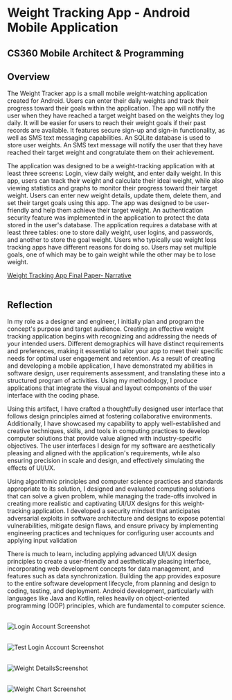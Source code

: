 # Weight Tracking App - Android Mobile Application
## CS360 Mobile Architect & Programming 

## Overview

The Weight Tracker app is a small mobile weight-watching application created for Android. Users can enter their daily weights and track their progress toward their goals within the application. The app will notify the user when they have reached a target weight based on the weights they log daily. It will be easier for users to reach their weight goals if their past records are available. It features secure sign-up and sign-in functionality, as well as SMS text messaging capabilities. An SQLite database is used to store user weights. An SMS text message will notify the user that they have reached their target weight and congratulate them on their achievement.

The application was designed to be a weight-tracking application with at least three screens: Login, view daily weight, and enter daily weight. In this app, users can track their weight and calculate their ideal weight, while also viewing statistics and graphs to monitor their progress toward their target weight. Users can enter new weight details, update them, delete them, and set their target goals using this app. The app was designed to be user-friendly and help them achieve their target weight. An authentication security feature was implemented in the application to protect the data stored in the user's database.
The application requires a database with at least three tables: one to store daily weight, user logins, and passwords, and another to store the goal weight. Users who typically use weight loss tracking apps have different reasons for doing so. Users may set multiple goals, one of which may be to gain weight while the other may be to lose weight.

<a href="https://github.com/pminaspur/Capstone/blob/main/Source%20Code/Enhancement/CS360-Software%26Design/Weight_Tracking_App_FinalPaper-Narrative.docx">Weight Tracking App Final Paper- Narrative</a> <br><br>

## Reflection

In my role as a designer and engineer, I initially plan and program the concept's purpose and target audience. Creating an effective weight tracking application begins with recognizing and addressing the needs of your intended users. Different demographics will have distinct requirements and preferences, making it essential to tailor your app to meet their specific needs for optimal user engagement and retention.
As a result of creating and developing a mobile application, I have demonstrated my abilities in software design, user requirements assessment, and translating these into a structured program of activities. Using my methodology, I produce applications that integrate the visual and layout components of the user interface with the coding phase.

Using this artifact, I have crafted a thoughtfully designed user interface that follows design principles aimed at fostering collaborative environments. Additionally, I have showcased my capability to apply well-established and creative techniques, skills, and tools in computing practices to develop computer solutions that provide value aligned with industry-specific objectives. The user interfaces I design for my software are aesthetically pleasing and aligned with the application's requirements, while also ensuring precision in scale and design, and effectively simulating the effects of UI/UX.

Using algorithmic principles and computer science practices and standards appropriate to its solution, I designed and evaluated computing solutions that can solve a given problem, while managing the trade-offs involved in creating more realistic and captivating UI/UX designs for this weight-tracking application. I developed a security mindset that anticipates adversarial exploits in software architecture and designs to expose potential vulnerabilities, mitigate design flaws, and ensure privacy by implementing engineering practices and techniques for configuring user accounts and applying input validation 

There is much to learn, including applying advanced UI/UX design principles to create a user-friendly and aesthetically pleasing interface, incorporating web development concepts for data management, and features such as   data synchronization. Building the app provides exposure to the entire software development lifecycle, from planning and design to coding, testing, and deployment. Android development, particularly with languages like Java and Kotlin, relies heavily on object-oriented programming (OOP) principles, which are fundamental to computer science.<br><br>

<img title="Login_Account Screenshot" alt="Login Account Screenshot" src="https://pminaspur.github.io/Capstone/assets/images/Login_Account_Screen.png"/><br><br>

<img title="Test Login Account Screenshot" alt="Test Login Account Screenshot" src="https://pminaspur.github.io/Capstone/assets/images/Test_Login_Account.png"/><br><br>

<img title="Weight Details Screenshot" alt="Weight DetailsScreenshot" src="https://pminaspur.github.io/Capstone/assets/images/Weight_Details.png"/><br><br>

<img title="Weight Chart Screenshot" alt="Weight Chart Screenshot" src="https://pminaspur.github.io/Capstone/assets/images/Weight_Chart.png"/><br><br>















